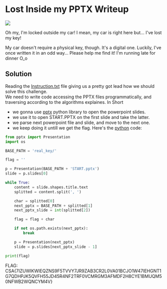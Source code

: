 # Lost Inside my PPTX Writeup

![](https://snag.gy/l7oYGQ.jpg)

Oh my, I'm locked outside my car! I mean, my car is right here but... I've lost my key!</br>

My car doesn't require a physical key, though. It's a digital one. Luckily, I've once written it in an odd way... Please help me find it! I'm running late for dinner O_o</br>

## Solution

Reading the [Instruction.txt](Instruction.txt) file giving us a pretty got lead how we should solve this challenge.</br>
We need to write code accessing the PPTX files programmatically, and traversing according to the algorithms explaines.
In Short 
- we gonna use [pptx](https://python-pptx.readthedocs.io/en/latest/) python library to open the powerpoint slides.
- we use it to open START.PPTX on the first slide and take the latter.
- we parse next powerpoint file and slide, and move to the next one.
- we keep doing it untill we get the flag.
Here's the [python](solution.py) code:
```python
from pptx import Presentation
import os

BASE_PATH = 'real_key/'

flag = ''

p = Presentation(BASE_PATH + 'START.pptx')
slide = p.slides[0]

while True:
    content = slide.shapes.title.text
    splitted = content.split(', ')

    char = splitted[0]
    next_pptx = BASE_PATH + splitted[1]
    next_pptx_slide = int(splitted[2])

    flag = flag + char

    if not os.path.exists(next_pptx):
        break

    p = Presentation(next_pptx)        
    slide = p.slides[next_pptx_slide - 1]

print(flag)
```
FLAG: CSA{7IZUWIKWIEQZNS9F5TVVY7JR9ZAB3CR2L0VA01BCJO1W47IEHGNT1G7QDHPJK5QVFH55JD45R4NF2TRF0VCMRGM3AFMDF2H8CYE1BMUQM50NFWB2WQNCYM4V}
